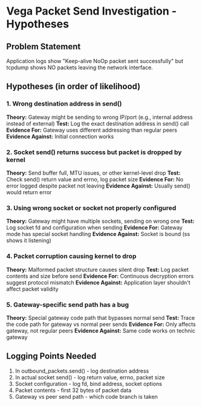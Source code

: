 # Vega Packet Send Investigation - Hypotheses

## Problem Statement
Application logs show "Keep-alive NoOp packet sent successfully" but tcpdump shows NO packets leaving the network interface.

## Hypotheses (in order of likelihood)

### 1. Wrong destination address in send()
**Theory:** Gateway might be sending to wrong IP/port (e.g., internal address instead of external)
**Test:** Log the exact destination address in send() call
**Evidence For:** Gateway uses different addressing than regular peers
**Evidence Against:** Initial connection works

### 2. Socket send() returns success but packet is dropped by kernel
**Theory:** Send buffer full, MTU issues, or other kernel-level drop
**Test:** Check send() return value and errno, log packet size
**Evidence For:** No error logged despite packet not leaving
**Evidence Against:** Usually send() would return error

### 3. Using wrong socket or socket not properly configured
**Theory:** Gateway might have multiple sockets, sending on wrong one
**Test:** Log socket fd and configuration when sending
**Evidence For:** Gateway mode has special socket handling
**Evidence Against:** Socket is bound (ss shows it listening)

### 4. Packet corruption causing kernel to drop
**Theory:** Malformed packet structure causes silent drop
**Test:** Log packet contents and size before send
**Evidence For:** Continuous decryption errors suggest protocol mismatch
**Evidence Against:** Application layer shouldn't affect packet validity

### 5. Gateway-specific send path has a bug
**Theory:** Special gateway code path that bypasses normal send
**Test:** Trace the code path for gateway vs normal peer sends
**Evidence For:** Only affects gateway, not regular peers
**Evidence Against:** Same code works on technic gateway

## Logging Points Needed
1. In outbound_packets.send() - log destination address
2. In actual socket send() - log return value, errno, packet size
3. Socket configuration - log fd, bind address, socket options
4. Packet contents - first 32 bytes of packet data
5. Gateway vs peer send path - which code branch is taken